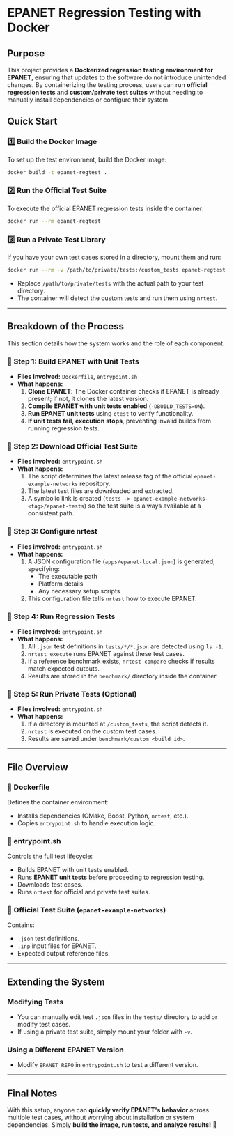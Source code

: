# EPANET Regression Testing with Docker

## Purpose

This project provides a **Dockerized regression testing environment for EPANET**, ensuring that updates to the software do not introduce unintended changes. By containerizing the testing process, users can run **official regression tests** and **custom/private test suites** without needing to manually install dependencies or configure their system.

## Quick Start

### **1️⃣ Build the Docker Image**

To set up the test environment, build the Docker image:

```sh
docker build -t epanet-regtest .
```

### **2️⃣ Run the Official Test Suite**

To execute the official EPANET regression tests inside the container:

```sh
docker run --rm epanet-regtest
```

### **3️⃣ Run a Private Test Library**

If you have your own test cases stored in a directory, mount them and run:

```sh
docker run --rm -v /path/to/private/tests:/custom_tests epanet-regtest
```

- Replace `/path/to/private/tests` with the actual path to your test directory.
- The container will detect the custom tests and run them using `nrtest`.

---

## **Breakdown of the Process**

This section details how the system works and the role of each component.

### **🔹 Step 1: Build EPANET with Unit Tests**

- **Files involved:** `Dockerfile`, `entrypoint.sh`
- **What happens:**
  1. **Clone EPANET**: The Docker container checks if EPANET is already present; if not, it clones the latest version.
  2. **Compile EPANET with unit tests enabled** (`-DBUILD_TESTS=ON`).
  3. **Run EPANET unit tests** using `ctest` to verify functionality.
  4. **If unit tests fail, execution stops**, preventing invalid builds from running regression tests.

### **🔹 Step 2: Download Official Test Suite**

- **Files involved:** `entrypoint.sh`
- **What happens:**
  1. The script determines the latest release tag of the official `epanet-example-networks` repository.
  2. The latest test files are downloaded and extracted.
  3. A symbolic link is created (`tests -> epanet-example-networks-<tag>/epanet-tests`) so the test suite is always available at a consistent path.

### **🔹 Step 3: Configure nrtest**

- **Files involved:** `entrypoint.sh`
- **What happens:**
  1. A JSON configuration file (`apps/epanet-local.json`) is generated, specifying:
     - The executable path
     - Platform details
     - Any necessary setup scripts
  2. This configuration file tells `nrtest` how to execute EPANET.

### **🔹 Step 4: Run Regression Tests**

- **Files involved:** `entrypoint.sh`
- **What happens:**
  1. All `.json` test definitions in `tests/*/*.json` are detected using `ls -1`.
  2. `nrtest execute` runs EPANET against these test cases.
  3. If a reference benchmark exists, `nrtest compare` checks if results match expected outputs.
  4. Results are stored in the `benchmark/` directory inside the container.

### **🔹 Step 5: Run Private Tests (Optional)**

- **Files involved:** `entrypoint.sh`
- **What happens:**
  1. If a directory is mounted at `/custom_tests`, the script detects it.
  2. `nrtest` is executed on the custom test cases.
  3. Results are saved under `benchmark/custom_<build_id>`.

---

## **File Overview**

### **📌 Dockerfile**

Defines the container environment:

- Installs dependencies (CMake, Boost, Python, `nrtest`, etc.).
- Copies `entrypoint.sh` to handle execution logic.

### **📌 entrypoint.sh**

Controls the full test lifecycle:

- Builds EPANET with unit tests enabled.
- Runs **EPANET unit tests** before proceeding to regression testing.
- Downloads test cases.
- Runs `nrtest` for official and private test suites.

### **📌 Official Test Suite (`epanet-example-networks`)**

Contains:

- `.json` test definitions.
- `.inp` input files for EPANET.
- Expected output reference files.

---

## **Extending the System**

### **Modifying Tests**

- You can manually edit test `.json` files in the `tests/` directory to add or modify test cases.
- If using a private test suite, simply mount your folder with `-v`.

### **Using a Different EPANET Version**

- Modify `EPANET_REPO` in `entrypoint.sh` to test a different version.

---

## **Final Notes**

With this setup, anyone can **quickly verify EPANET's behavior** across multiple test cases, without worrying about installation or system dependencies. Simply **build the image, run tests, and analyze results!** 🚀
